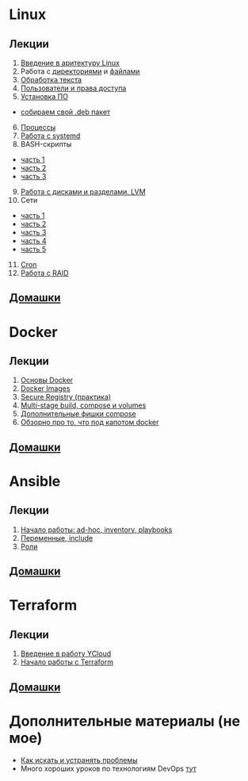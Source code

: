 # Linux
## Лекции
1) [Введение в аритектуру Linux](https://youtu.be/IyDs9ZgWcTo)
2) Работа с [директориями](https://youtu.be/IPSfoerrNig) и [файлами](https://youtu.be/fqWjveB1Oyo)
3) [Обработка текста](https://youtu.be/MN1vu7haaO8)
4) [Пользователи и права доступа](https://youtu.be/cGE64MxCswo)
5) [Установка ПО](https://youtu.be/2RrmMs0FP18)
- [собираем свой .deb пакет](https://youtu.be/C29lccc2R5w)
6) [Процессы](https://youtu.be/vWQ5KN9o70k)
7) [Работа с systemd](https://youtu.be/fmVI9Q2LavI)
8) BASH-скрипты
- [часть 1](https://youtu.be/qW6VcH-nSRo)
- [часть 2](https://youtu.be/yOfx8LPCGh4)
- [часть 3 ](https://youtu.be/kEpCiCb-y1Y)
9) [Работа с дисками и разделами. LVM](https://youtu.be/DnUqaXJVdew)
10) Сети
- [часть 1](https://youtu.be/3zCQGen6VpA)
- [часть 2](https://youtu.be/2OljPJn3H1Q)
- [часть 3](https://youtu.be/abmnnC4kZnI)
- [часть 4](https://youtu.be/Y_PP4gwST7k)
- [часть 5](https://youtu.be/Bd9itUD1_aU)
11) [Cron](https://youtu.be/hTkaCE5Mz8I)
12) [Работа с RAID](https://youtu.be/yDqkN2ecNEU)
## [Домашки](https://github.com/AnastasiyaGapochkina01/Valeron1487/blob/main/linux-homeworks.md)
# Docker
## Лекции
1) [Основы Docker](https://youtu.be/2LKrD8VRyg4)
2) [Docker Images](https://youtu.be/nKnmoJauQKw)
3) [Secure Registry (практика)](https://youtu.be/H486uBDG1pc)
4) [Multi-stage build, compose и volumes](https://youtu.be/W7ku22XUFUc)
5) [Дополнительные фишки compose](https://youtu.be/ef-Kmw4FShU)
6) [Обзорно про то, что под капотом docker](https://youtu.be/dsjEUP6OV_w)
## [Домашки](https://github.com/AnastasiyaGapochkina01/Valeron1487/blob/main/docker-homeworks.md)
# Ansible
## Лекции
1) [Начало работы: ad-hoc, inventory, playbooks](https://youtu.be/xYYWsLQk8bY)
2) [Переменные, include](https://youtu.be/Af5sGecqbU4)
3) [Роли](https://youtu.be/qP8lJF_bWWo)
## [Домашки](https://github.com/AnastasiyaGapochkina01/Valeron1487/blob/main/ansible-homework.md)
# Terraform
## Лекции
1) [Введение в работу YCloud](https://youtu.be/cTMvb-0kibA)
2) [Начало работы с Terraform](https://youtu.be/AwTc65TOjpQ)
## [Домашки](https://github.com/AnastasiyaGapochkina01/Valeron1487/blob/main/terraform-homeworks.md)


# Дополнительные материалы (не мое)
- [Как искать и устранять проблемы](https://www.youtube.com/watch?v=TBr01y66bvo&list=PL6Wui14DvQPzeqldQfoB_vynTV5a6JlW3)
- Много хороших уроков по технологиям DevOps [тут](https://www.youtube.com/@ADV-IT/playlists)

